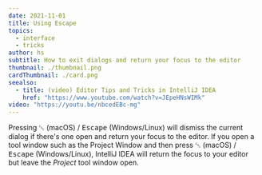 ```yaml
---
date: 2021-11-01
title: Using Escape
topics:
  - interface
  - tricks
author: hs
subtitle: How to exit dialogs and return your focus to the editor
thumbnail: ./thumbnail.png
cardThumbnail: ./card.png
seealso:
  - title: (video) Editor Tips and Tricks in IntelliJ IDEA
    href: "https://www.youtube.com/watch?v=JEpeHNsWIMk"
video: "https://youtu.be/nbcedEBc-mg"
---
```


Pressing <kbd>␛</kbd> (macOS) / <kbd>Escape</kbd> (Windows/Linux) will dismiss the current dialog if there's one open and return your focus to the editor. If you open a tool window such as the Project Window and then press <kbd>␛</kbd> (macOS) / <kbd>Escape</kbd> (Windows/Linux), IntelliJ IDEA will return the focus to your editor but leave the _Project_ tool window open.
